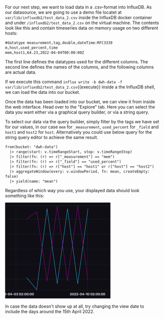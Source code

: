 For our next step, we want to load data in a .csv-format into InfluxDB. As our datasource, we are going to use a demo file locatet at `var/lib/influxdb2/test_data_2.csv` inside the InfluxDB docker container and under `/influxdb2/test_data_2.csv` on the virtual machine. The contents look like this and contain timeseries data on memory usage on two different hosts:

    #datatype measurement,tag,double,dateTime:RFC3339
    m,host,used_percent,time
    mem,host1,64.23,2022-04-04T00:00:00Z

The first line defines the datatypes used for the different columns. The second line defines the names of the columns, and the following columns are actual data.

If we execute this command ```influx write -b dwh-data -f var/lib/influxdb2/test_data_2.csv```{{execute}} inside a the InfluxDB shell, we can load the data into our bucket.

Once the data has been loaded into our bucket, we can view it from inside the web interface. Head over to the "Explore" tab. Here you can select the data you want either via a graphical query builder, or via a string query.

To select our data via the query builder, simply filter by the tags we have set for our values, in our case `mem` for `_measurement`, `used_percent` for `_field` and `host1` and `host2` for `host`. Alternatively you could use below query for the string query editor to achieve the same result.

    from(bucket: "dwh-data")
      |> range(start: v.timeRangeStart, stop: v.timeRangeStop)
      |> filter(fn: (r) => r["_measurement"] == "mem")
      |> filter(fn: (r) => r["_field"] == "used_percent")
      |> filter(fn: (r) => r["host"] == "host1" or r["host"] == "host2")
      |> aggregateWindow(every: v.windowPeriod, fn: mean, createEmpty: false)
      |> yield(name: "mean")

Regardless of which way you use, your displayed data should look something like this:

![Katacoda Logo](./assets/data-showcase.png)

In case the data doesn't show up at all, try changing the view date to include the days around the 15th April 2022.

